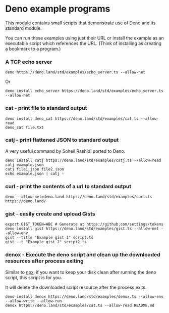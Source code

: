 # Deno example programs

This module contains small scripts that demonstrate use of Deno and its standard
module.

You can run these examples using just their URL or install the example as an
executable script which references the URL. (Think of installing as creating a
bookmark to a program.)

### A TCP echo server

```shell
deno https://deno.land/std/examples/echo_server.ts --allow-net
```

Or

```shell
deno install echo_server https://deno.land/std/examples/echo_server.ts --allow-net
```

### cat - print file to standard output

```shell
deno install deno_cat https://deno.land/std/examples/cat.ts --allow-read
deno_cat file.txt
```

### catj - print flattened JSON to standard output

A very useful command by Soheil Rashidi ported to Deno.

```shell
deno install catj https://deno.land/std/examples/catj.ts --allow-read
catj example.json
catj file1.json file2.json
echo example.json | catj -
```

### curl - print the contents of a url to standard output

```shell
deno --allow-net=deno.land https://deno.land/std/examples/curl.ts https://deno.land/
```

### gist - easily create and upload Gists

```shell
export GIST_TOKEN=ABC # Generate at https://github.com/settings/tokens
deno install gist https://deno.land/std/examples/gist.ts --allow-net --allow-env
gist --title "Example gist 1" script.ts
gist --t "Example gist 2" script2.ts
```

### denox - Execute the deno script and clean up the downloaded resources after process exiting

Similar to [npx](https://github.com/npm/npx), if you want to keep your disk
clean after running the deno script, this script is for you.

It will delete the downloaded script resource after the process exits.

```shell
deno install denox https://deno.land/std/examples/denox.ts --allow-env --allow-write --allow-run
denox https://deno.land/std/examples/cat.ts --allow-read README.md
```
